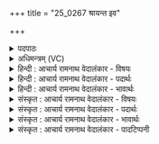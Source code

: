 +++
title = "25_0267 श्रायन्त इव"

+++
<details><summary>पदपाठः</summary>

श्रा꣡य꣢꣯न्तः। इ꣣व। सू꣡र्य꣢꣯म्। वि꣡श्वा꣢꣯। इत्। इ꣡न्द्र꣢꣯स्य। भ꣣क्षत। व꣡सू꣢꣯नि। जा꣣तः꣢। ज꣡नि꣢꣯मानि। ओ꣡ज꣢꣯सा। प्र꣡ति꣢꣯। भा꣣ग꣢म्। न। दी꣣धिमः। २६७।
</details>

<details><summary>अधिमन्त्रम् (VC)</summary>

- इन्द्रः
- नृमेध आङ्गिरसः
- बृहती
- मध्यमः
- ऐन्द्रं काण्डम्
</details>

<details><summary>हिन्दी : आचार्य रामनाथ वेदालंकार - विषयः</summary>

अगले मन्त्र में यह विषय है कि परमात्मा के गुण-कर्म-स्वभाव हमें धारण करने चाहिएँ।
</details>

<details><summary>हिन्दी : आचार्य रामनाथ वेदालंकार - पदार्थः</summary>

पदार्थान्वय -  हे मनुष्यो ! (श्रायन्तः) फल पकानेवाले वृक्ष आदि अथवा पकानेवाले अग्नि आदि (सूर्यम् इव) जैसे सूर्य का सेवन करते हैं, वैसे (श्रायन्तः) अपने आत्मा को परिपक्व करते हुए तुम लोग (इन्द्रस्य) जगत् के सम्राट् परमेश्वर के (विश्वा इत्) सभी परोपकार, दयालुता, न्यायकारिता आदि स्वरूपों का (भक्षत) सेवन करो। (जातः) प्रसिद्ध वह परमेश्वर (ओजसा) अपने बल से (वसूनि) समस्त धनों को, और (जनिमानि) विविध जन्मों को देता है। हम (भागं न) जैसे पुत्र दायभाग को ग्रहण कर अपने पास रख लेता है, वैसे ही उस इन्द्र परमेश्वर को (प्रतिदीधिमः) अपने हृदय में धारण करते हैं ॥५॥ इस मन्त्र में दो उपमालङ्कारों की संसृष्टि है ॥५॥
</details>

<details><summary>हिन्दी : आचार्य रामनाथ वेदालंकार - भावार्थः</summary>

भावार्थ -  जैसे सूर्य के बिना फल आदि नहीं पकते हैं, ऐसे ही परमेश्वर के बिना जीवात्माओं का परिपाक नहीं होता है। जैसे पुत्र अपने दायभाग को अपने पास रख लेते हैं, ऐसे ही सबको चाहिए कि परमात्मा को अपने अन्दर धारण करें ॥५॥
</details>

<details><summary>संस्कृत : आचार्य रामनाथ वेदालंकार - विषयः</summary>

अथ परमात्मनो गुणकर्मस्वभावा अस्माभिर्धारणीया इत्याह।
</details>

<details><summary>संस्कृत : आचार्य रामनाथ वेदालंकार - पदार्थः</summary>

पदार्थान्वय -  हे मनुष्याः ! (श्रायन्तः) फलपाकं कुर्वन्तो वृक्षादयः, परिपाकं कुर्वन्तो वह्न्यादयो वा। श्रै पाके धातोः शतरि रूपम्। (सूर्यम् इव) यथा सूर्यं सेवन्ते तथा (श्रायन्तः) स्वात्मनः परिपाकं कुर्वन्तो यूयम् (इन्द्रस्य) जगत्सम्राजः परमेश्वरस्य (विश्वा इत्) विश्वानि एव, सर्वाण्येव परोपकारित्व-दयालुत्व-न्यायकारित्वादीनि स्वरूपाणि (भक्षत) भजत, सेवध्वम्। भज सेवायाम् धातोर्लोटि सिब्विकरणश्छान्दसः। यद्वा भक्ष अदने भ्वादिः, तस्य रूपम्। अत्त, सेवध्वम्। (जातः) प्रसिद्धः स इन्द्रः परमेश्वरः (ओजसा) स्वकीयेन बलेन, समस्तानि (वसूनि) धनानि (जनिमानि) विविधानि जन्मानि च। जनी प्रादुर्भावे धातोः ‘जनिमृङ्भ्यामिमनिन्’ उ० ४।१५० इति इमनिन् प्रत्ययः। ददातीति शेषः। वयम् तम् इन्द्रम् (भागं न) यथा पुत्रः स्वदायभागं प्रतिदधाति प्रतिगृह्य स्वसमीपे धारयति तथा (प्रति दीधिमः) स्वहृदये धारयामः। दीधीङ् दीप्तिदेवनयोः, (अत्र) धारणार्थः, परस्मैपदं छान्दसम्। यद्वा, दधातेरिदं छान्दसं रूपम्, प्रतिदीधिमः प्रतिदध्मः ॥५॥ एतन्मन्त्रस्य ऋग्वेदीयः पाठो यास्काचार्येणैवं व्याख्यातः—समाश्रिताः सूर्यमुपतिष्ठन्ते। अपि वोपमार्थे स्यात्, सूर्यमिवेन्द्रमुपतिष्ठन्ते। सर्वाणीन्द्रस्य धनानि विभक्षमाणाः, स यथा धनानि विभजति जाते च जनिष्यमाणे च। वयं तं भागमनुध्यायामौजसा बलेन। ओज ओजतेर्वा उब्जतेर्वा। निरु० ६।८। अत्र द्वयोरुपमयोः संसृष्टिरलङ्कारः ॥५॥
</details>

<details><summary>संस्कृत : आचार्य रामनाथ वेदालंकार - भावार्थः</summary>

भावार्थ -  सूर्यं विना फलादीनामिव पमेश्वरं विना जीवात्मनां परिपाको न जायते। यथा पुत्रा निजं निजं दायभागं स्वपार्श्वे धरन्ति, तथैव सर्वैः परमात्मा हृदि धारणीयः ॥५॥
</details>

<details><summary>संस्कृत : आचार्य रामनाथ वेदालंकार - पादटिप्पनी</summary>

टिप्पनी -   १. ऋ० ८।९९।३, य० ३३।४१, अथ० २०।५८।१, सर्वत्र ‘वसूनि जाते जनिमान ओजसा प्रति भागं न दीधिम’ इति पाठः। साम० १३१९।
</details>